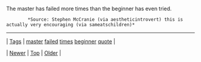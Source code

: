 <!--
title: The master has failed more times than the beginner has even tried.
date: 2020-06-28T15:27:00.238Z
tags: master, failed, times, beginner, quote
-->




The master has failed more times than the beginner has even tried.

            *Source: Stephen McCranie (via aestheticintrovert) this is actually very encouraging (via sameatschildren)*

<!--BOTTOM-POST-NAVIGATION-->
---

| [Tags](tags.md) | [master](tag-master.md) [failed](tag-failed.md) [times](tag-times.md) [beginner](tag-beginner.md) [quote](tag-quote.md) |

| [Newer](72654298078.md) | [Top](index.md) | [Older](72660401224.md) |